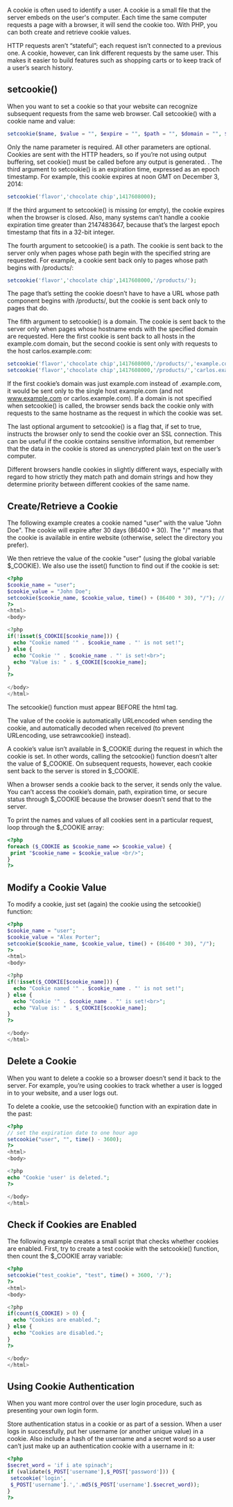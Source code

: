 A cookie is often used to identify a user. A cookie is a small file that the server embeds on the user's computer. Each time the same computer requests a page with a browser, it will send the cookie too. With PHP, you can both create and retrieve cookie values.

HTTP requests aren’t “stateful”; each request isn’t connected to a previous one. A cookie, however, can link different requests by the same user. This makes it easier to build features such as shopping carts or to keep track of a user’s search history.

## setcookie()

When you want to set a cookie so that your website can recognize subsequent requests from the same web browser. Call setcookie() with a cookie name and value:

``` php
setcookie($name, $value = "", $expire = "", $path = "", $domain = "", $secure = "", $httponly = "");
```

Only the name parameter is required. All other parameters are optional. Cookies are sent with the HTTP headers, so if you’re not using output buffering, set cookie() must be called before any output is generated. . The third argument to setcookie() is an expiration time, expressed as an epoch timestamp. For example, this cookie expires at noon GMT on December 3, 2014:

``` php
setcookie('flavor','chocolate chip',1417608000);
```

If the third argument to setcookie() is missing (or empty), the cookie expires when the browser is closed. Also, many systems can’t handle a cookie expiration time greater than 2147483647, because that’s the largest epoch timestamp that fits in a 32-bit integer.

The fourth argument to setcookie() is a path. The cookie is sent back to the server only when pages whose path begin with the specified string are requested. For example, a cookie sent back only to pages whose path begins with /products/:

``` php
setcookie('flavor','chocolate chip',1417608000,'/products/');
```	

The page that’s setting the cookie doesn’t have to have a URL whose path component begins with /products/, but the cookie is sent back only to pages that do.

The fifth argument to setcookie() is a domain. The cookie is sent back to the server only when pages whose hostname ends with the specified domain are requested. Here the first cookie is sent back to all hosts in the example.com domain, but the second cookie is sent only with requests to the host carlos.example.com:

``` php
setcookie('flavor','chocolate chip',1417608000,'/products/','example.com');
setcookie('flavor','chocolate chip',1417608000,'/products/','carlos.example.com');
```

If the first cookie’s domain was just example.com instead of .example.com, it would be sent only to the single host example.com (and not www.example.com or carlos.example.com). If a domain is not specified when setcookie() is called, the browser sends back the cookie only with requests to the same hostname as the request in which the cookie was set.

The last optional argument to setcookie() is a flag that, if set to true, instructs the browser only to send the cookie over an SSL connection. This can be useful if the cookie contains sensitive information, but remember that the data in the cookie is stored as unencrypted plain text on the user’s computer.

Different browsers handle cookies in slightly different ways, especially with regard to how strictly they match path and domain strings and how they determine priority between different cookies of the same name.

## Create/Retrieve a Cookie
The following example creates a cookie named "user" with the value "John Doe". The cookie will expire after 30 days (86400 * 30). The "/" means that the cookie is available in entire website (otherwise, select the directory you prefer).

We then retrieve the value of the cookie "user" (using the global variable $_COOKIE). We also use the isset() function to find out if the cookie is set:

```php
<?php
$cookie_name = "user";
$cookie_value = "John Doe";
setcookie($cookie_name, $cookie_value, time() + (86400 * 30), "/"); // 86400 = 1 day
?>
<html>
<body>

<?php
if(!isset($_COOKIE[$cookie_name])) {
  echo "Cookie named '" . $cookie_name . "' is not set!";
} else {
  echo "Cookie '" . $cookie_name . "' is set!<br>";
  echo "Value is: " . $_COOKIE[$cookie_name];
}
?>

</body>
</html>
```

The setcookie() function must appear BEFORE the html tag.

The value of the cookie is automatically URLencoded when sending the cookie, and automatically decoded when received (to prevent URLencoding, use setrawcookie() instead).

A cookie’s value isn’t available in $_COOKIE during the request in which the cookie is set.
In other words, calling the setcookie() function doesn’t alter the value of $_COOKIE. On subsequent requests, however, each cookie sent back to the server is stored in $_COOKIE.

When a browser sends a cookie back to the server, it sends only the value. You can’t access the cookie’s domain, path, expiration time, or secure status through $_COOKIE because the browser doesn’t send that to the server.

To print the names and values of all cookies sent in a particular request, loop through the $_COOKIE array:

```php
<?php
foreach ($_COOKIE as $cookie_name => $cookie_value) {
 print "$cookie_name = $cookie_value <br/>";
}
?>
```

## Modify a Cookie Value
To modify a cookie, just set (again) the cookie using the setcookie() function:

```php
<?php
$cookie_name = "user";
$cookie_value = "Alex Porter";
setcookie($cookie_name, $cookie_value, time() + (86400 * 30), "/");
?>
<html>
<body>

<?php
if(!isset($_COOKIE[$cookie_name])) {
  echo "Cookie named '" . $cookie_name . "' is not set!";
} else {
  echo "Cookie '" . $cookie_name . "' is set!<br>";
  echo "Value is: " . $_COOKIE[$cookie_name];
}
?>

</body>
</html>
```

## Delete a Cookie

When you want to delete a cookie so a browser doesn’t send it back to the server. For example, you’re using cookies to track whether a user is logged in to your website, and a user logs out.

To delete a cookie, use the setcookie() function with an expiration date in the past:

```php
<?php
// set the expiration date to one hour ago
setcookie("user", "", time() - 3600);
?>
<html>
<body>

<?php
echo "Cookie 'user' is deleted.";
?>

</body>
</html>
```



## Check if Cookies are Enabled
The following example creates a small script that checks whether cookies are enabled. First, try to create a test cookie with the setcookie() function, then count the $_COOKIE array variable:

```php
<?php
setcookie("test_cookie", "test", time() + 3600, '/');
?>
<html>
<body>

<?php
if(count($_COOKIE) > 0) {
  echo "Cookies are enabled.";
} else {
  echo "Cookies are disabled.";
}
?>

</body>
</html>
```

## Using Cookie Authentication


When you want more control over the user login procedure, such as presenting your own login form.

Store authentication status in a cookie or as part of a session. When a user logs in successfully, put her username (or another unique value) in a cookie. Also include a hash of the username and a secret word so a user can’t just make up an authentication cookie with a username in it:

```php
<?php
$secret_word = 'if i ate spinach';
if (validate($_POST['username'],$_POST['password'])) {
 setcookie('login',
 $_POST['username'].','.md5($_POST['username'].$secret_word));
}
?>


```
